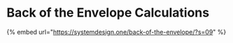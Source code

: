 # Back of the Envelope Calculations

{% embed url="https://systemdesign.one/back-of-the-envelope/?s=09" %}
